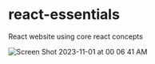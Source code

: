 # react-essentials
React website using core react concepts

![Screen Shot 2023-11-01 at 00 06 41 AM](https://github.com/ecagataydogan/react-essentials/assets/101594855/6cd3cb55-60a2-4e62-99f7-08d90bf20ca9)
